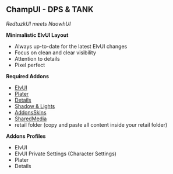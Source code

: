 ## **ChampUI - DPS & TANK**

*RedtuzkUI meets NaowhUI*

**Minimalistic ElvUI Layout** 

- Always up-to-date for the latest ElvUI changes  
- Focus on clean and clear visibility
- Attention to details
- Pixel perfect

**Required Addons**

- [ElvUI](https://www.tukui.org/download.php?ui=elvui)
 - [Plater](https://www.curseforge.com/wow/addons/plater-nameplates)
 - [Details](https://www.curseforge.com/wow/addons/details)
 - [Shadow & Lights](https://www.curseforge.com/wow/addons/elvui-shadow-light)
 - [AddonsSkins](https://www.curseforge.com/wow/addons/addonskins)
 - [SharedMedia](https://www.curseforge.com/wow/addons/sharedmedia)
 - retail folder (copy and paste all content inside your retail folder)

**Addons Profiles**

 - ElvUI
 - ElvUI Private Settings (Character Settings)
 - Plater
 - Details